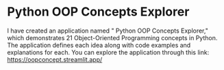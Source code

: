 # Python OOP Concepts Explorer
I have created an application named " Python OOP Concepts Explorer," which demonstrates 21 Object-Oriented Programming concepts in Python. 
The application defines each idea along with code examples and explanations for each. 
You can explore the application through this link:
https://oopconcept.streamlit.app/
